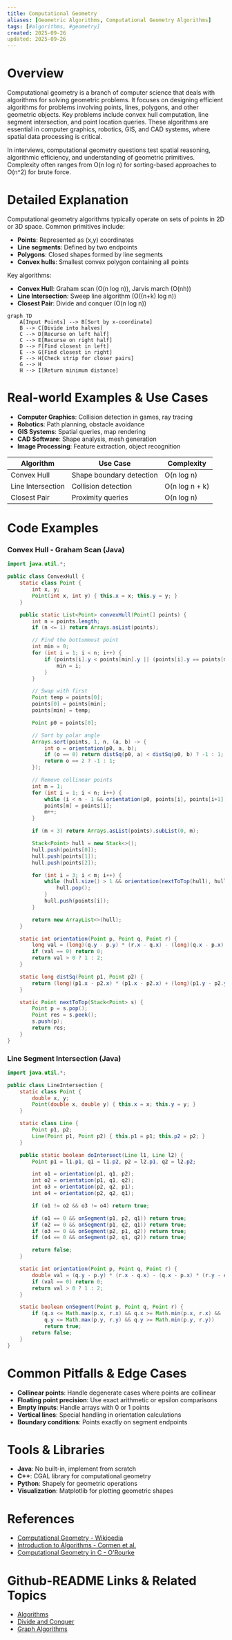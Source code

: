```yaml
---
title: Computational Geometry
aliases: [Geometric Algorithms, Computational Geometry Algorithms]
tags: [#algorithms, #geometry]
created: 2025-09-26
updated: 2025-09-26
---
```


# Overview

Computational geometry is a branch of computer science that deals with algorithms for solving geometric problems. It focuses on designing efficient algorithms for problems involving points, lines, polygons, and other geometric objects. Key problems include convex hull computation, line segment intersection, and point location queries. These algorithms are essential in computer graphics, robotics, GIS, and CAD systems, where spatial data processing is critical.

In interviews, computational geometry questions test spatial reasoning, algorithmic efficiency, and understanding of geometric primitives. Complexity often ranges from O(n log n) for sorting-based approaches to O(n^2) for brute force.

# Detailed Explanation

Computational geometry algorithms typically operate on sets of points in 2D or 3D space. Common primitives include:

- **Points**: Represented as (x,y) coordinates
- **Line segments**: Defined by two endpoints
- **Polygons**: Closed shapes formed by line segments
- **Convex hulls**: Smallest convex polygon containing all points

Key algorithms:

- **Convex Hull**: Graham scan (O(n log n)), Jarvis march (O(nh))
- **Line Intersection**: Sweep line algorithm (O((n+k) log n))
- **Closest Pair**: Divide and conquer (O(n log n))

```mermaid
graph TD
    A[Input Points] --> B[Sort by x-coordinate]
    B --> C[Divide into halves]
    C --> D[Recurse on left half]
    C --> E[Recurse on right half]
    D --> F[Find closest in left]
    E --> G[Find closest in right]
    F --> H[Check strip for closer pairs]
    G --> H
    H --> I[Return minimum distance]
```

# Real-world Examples & Use Cases

- **Computer Graphics**: Collision detection in games, ray tracing
- **Robotics**: Path planning, obstacle avoidance
- **GIS Systems**: Spatial queries, map rendering
- **CAD Software**: Shape analysis, mesh generation
- **Image Processing**: Feature extraction, object recognition

| Algorithm | Use Case | Complexity |
|-----------|----------|------------|
| Convex Hull | Shape boundary detection | O(n log n) |
| Line Intersection | Collision detection | O(n log n + k) |
| Closest Pair | Proximity queries | O(n log n) |

# Code Examples

### Convex Hull - Graham Scan (Java)

```java
import java.util.*;

public class ConvexHull {
    static class Point {
        int x, y;
        Point(int x, int y) { this.x = x; this.y = y; }
    }

    public static List<Point> convexHull(Point[] points) {
        int n = points.length;
        if (n <= 1) return Arrays.asList(points);

        // Find the bottommost point
        int min = 0;
        for (int i = 1; i < n; i++) {
            if (points[i].y < points[min].y || (points[i].y == points[min].y && points[i].x < points[min].x)) {
                min = i;
            }
        }

        // Swap with first
        Point temp = points[0];
        points[0] = points[min];
        points[min] = temp;

        Point p0 = points[0];

        // Sort by polar angle
        Arrays.sort(points, 1, n, (a, b) -> {
            int o = orientation(p0, a, b);
            if (o == 0) return distSq(p0, a) < distSq(p0, b) ? -1 : 1;
            return o == 2 ? -1 : 1;
        });

        // Remove collinear points
        int m = 1;
        for (int i = 1; i < n; i++) {
            while (i < n - 1 && orientation(p0, points[i], points[i+1]) == 0) i++;
            points[m] = points[i];
            m++;
        }

        if (m < 3) return Arrays.asList(points).subList(0, m);

        Stack<Point> hull = new Stack<>();
        hull.push(points[0]);
        hull.push(points[1]);
        hull.push(points[2]);

        for (int i = 3; i < m; i++) {
            while (hull.size() > 1 && orientation(nextToTop(hull), hull.peek(), points[i]) != 2) {
                hull.pop();
            }
            hull.push(points[i]);
        }

        return new ArrayList<>(hull);
    }

    static int orientation(Point p, Point q, Point r) {
        long val = (long)(q.y - p.y) * (r.x - q.x) - (long)(q.x - p.x) * (r.y - q.y);
        if (val == 0) return 0;
        return val > 0 ? 1 : 2;
    }

    static long distSq(Point p1, Point p2) {
        return (long)(p1.x - p2.x) * (p1.x - p2.x) + (long)(p1.y - p2.y) * (p1.y - p2.y);
    }

    static Point nextToTop(Stack<Point> s) {
        Point p = s.pop();
        Point res = s.peek();
        s.push(p);
        return res;
    }
}
```

### Line Segment Intersection (Java)

```java
import java.util.*;

public class LineIntersection {
    static class Point {
        double x, y;
        Point(double x, double y) { this.x = x; this.y = y; }
    }

    static class Line {
        Point p1, p2;
        Line(Point p1, Point p2) { this.p1 = p1; this.p2 = p2; }
    }

    public static boolean doIntersect(Line l1, Line l2) {
        Point p1 = l1.p1, q1 = l1.p2, p2 = l2.p1, q2 = l2.p2;

        int o1 = orientation(p1, q1, p2);
        int o2 = orientation(p1, q1, q2);
        int o3 = orientation(p2, q2, p1);
        int o4 = orientation(p2, q2, q1);

        if (o1 != o2 && o3 != o4) return true;

        if (o1 == 0 && onSegment(p1, p2, q1)) return true;
        if (o2 == 0 && onSegment(p1, q2, q1)) return true;
        if (o3 == 0 && onSegment(p2, p1, q2)) return true;
        if (o4 == 0 && onSegment(p2, q1, q2)) return true;

        return false;
    }

    static int orientation(Point p, Point q, Point r) {
        double val = (q.y - p.y) * (r.x - q.x) - (q.x - p.x) * (r.y - q.y);
        if (val == 0) return 0;
        return val > 0 ? 1 : 2;
    }

    static boolean onSegment(Point p, Point q, Point r) {
        if (q.x <= Math.max(p.x, r.x) && q.x >= Math.min(p.x, r.x) &&
            q.y <= Math.max(p.y, r.y) && q.y >= Math.min(p.y, r.y))
            return true;
        return false;
    }
}
```

# Common Pitfalls & Edge Cases

- **Collinear points**: Handle degenerate cases where points are collinear
- **Floating point precision**: Use exact arithmetic or epsilon comparisons
- **Empty inputs**: Handle arrays with 0 or 1 points
- **Vertical lines**: Special handling in orientation calculations
- **Boundary conditions**: Points exactly on segment endpoints

# Tools & Libraries

- **Java**: No built-in, implement from scratch
- **C++**: CGAL library for computational geometry
- **Python**: Shapely for geometric operations
- **Visualization**: Matplotlib for plotting geometric shapes

# References

- [Computational Geometry - Wikipedia](https://en.wikipedia.org/wiki/Computational_geometry)
- [Introduction to Algorithms - Cormen et al.](https://mitpress.mit.edu/9780262033848/introduction-to-algorithms/)
- [Computational Geometry in C - O'Rourke](https://www.amazon.com/Computational-Geometry-C-Joseph-Orrourke/dp/0521649765)

# Github-README Links & Related Topics

- [Algorithms](../algorithms/README.md)
- [Divide and Conquer](../divide-and-conquer/README.md)
- [Graph Algorithms](../graph-algorithms/README.md)